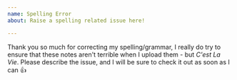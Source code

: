 ```yaml
---
name: Spelling Error
about: Raise a spelling related issue here!

---
```


Thank you so much for correcting my spelling/grammar, I really do try to ensure that these notes aren't terrible when I upload them - but *C'est La Vie*. Please describe the issue, and I will be sure to check it out as soon as I can :+1:

